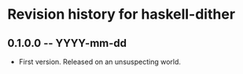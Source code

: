 # Revision history for haskell-dither

## 0.1.0.0 -- YYYY-mm-dd

* First version. Released on an unsuspecting world.
